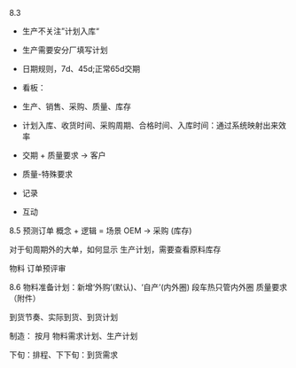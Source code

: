 8.3
- 生产不关注”计划入库“
- 生产需要安分厂填写计划
- 日期规则，7d、45d;正常65d交期

- 看板：
- 生产、销售、采购、质量、库存
- 计划入库、收货时间、采购周期、合格时间、入库时间：通过系统映射出来效率

- 交期 + 质量要求 -> 客户
- 质量-特殊要求

- 记录
- 互动


8.5
预测订单
概念 + 逻辑  = 场景
OEM -> 采购 (库存)

对于旬周期外的大单，如何显示
生产计划，需要查看原料库存

物料
订单预评审

8.6
物料准备计划：新增‘外购’(默认)、‘自产’(内外圈)
段车热只管内外圈
质量要求（附件）

到货节奏、实际到货、到货计划

制造：
按月
物料需求计划、生产计划

下旬：排程、下下旬：到货需求